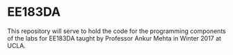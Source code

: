 # EE183DA
This repository will serve to hold the code for the programming components of the labs for EE183DA taught by Professor Ankur Mehta in Winter 2017 at UCLA.
